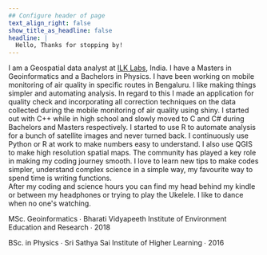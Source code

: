 ```yaml
---
## Configure header of page
text_align_right: false
show_title_as_headline: false
headline: |
  Hello, Thanks for stopping by!
---
```


<!-- this is a subheadline -->
I am a Geospatial data analyst at [ILK Labs](https://www.ilklabs.com/), India. I have a Masters in Geoinformatics and a Bachelors in Physics. I have been working on mobile monitoring of air quality in specific routes in Bengaluru. I like making things simpler and automating analysis. In regard to this I made an application for quality check and incorporating all correction techniques on the data collected during the mobile monitoring of air quality using shiny. I started out with C++ while in high school and slowly moved to C and C# during Bachelors and Masters respectively. I started to use R to automate analysis for a bunch of satellite images and never turned back. I continuously use Python or R at work to make numbers easy to understand. I also use QGIS to make high resolution spatial maps. The community has played a key role in making my coding journey smooth. I love to learn new tips to make codes simpler, understand complex science in a simple way, my favourite way to spend time is writing functions.  
After my coding and science hours you can find my head behind my kindle or between my headphones or trying to play the Ukelele. I like to dance when no one's watching. 


<i class="fas fa-graduation-cap pr2"></i>MSc. Geoinformatics  &#8729;
 Bharati Vidyapeeth Institute of Environment Education and Research  &#8729;  2018

<i class="fas fa-graduation-cap pr2"></i>BSc. in Physics  &#8729;
    Sri Sathya Sai Institute of Higher Learning  &#8729;  2016
    